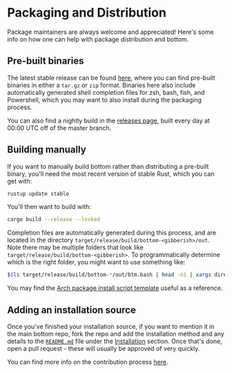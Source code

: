 # Packaging and Distribution

Package maintainers are always welcome and appreciated! Here's some info on how one can help with package distribution and bottom.

## Pre-built binaries

The latest stable release can be found [here](https://github.com/ClementTsang/bottom/releases/latest), where you can find pre-built binaries in either a `tar.gz` or `zip` format.
Binaries here also include automatically generated shell completion files for zsh, bash, fish, and Powershell, which you may want to also install during the packaging
process.

You can also find a nightly build in the [releases page](https://github.com/ClementTsang/bottom/releases), built every day at 00:00 UTC off of the master branch.

## Building manually

If you want to manually build bottom rather than distributing a pre-built binary, you'll need the most recent version of stable Rust, which you can get with:

```bash
rustup update stable
```

You'll then want to build with:

```bash
cargo build --release --locked
```

Completion files are automatically generated during this process, and are located in the directory `target/release/build/bottom-<gibberish>/out`. Note there may be multiple folders that look like `target/release/build/bottom-<gibberish>`. To programmatically determine which is the right folder, you might want to use something like:

```bash
$(ls target/release/build/bottom-*/out/btm.bash | head -n1 | xargs dirname)
```

You may find the [Arch package install script template](https://github.com/ClementTsang/bottom/blob/master/deployment/linux/arch/PKGBUILD.template) useful as a reference.

## Adding an installation source

Once you've finished your installation source, if you want to mention it in the main bottom repo, fork the repo and add the installation method and any details to
the [`README.md`](https://github.com/ClementTsang/bottom/blob/master/README.md) file under the [Installation](https://github.com/ClementTsang/bottom#installation) section.
Once that's done, open a pull request - these will usually be approved of very quickly.

You can find more info on the contribution process [here](../issues-and-pull-requests/#pull-requests).
